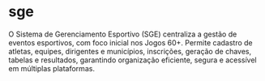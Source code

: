 # sge
O Sistema de Gerenciamento Esportivo (SGE) centraliza a gestão de eventos esportivos, com foco inicial nos Jogos 60+. Permite cadastro de atletas, equipes, dirigentes e municípios, inscrições, geração de chaves, tabelas e resultados, garantindo organização eficiente, segura e acessível em múltiplas plataformas.
